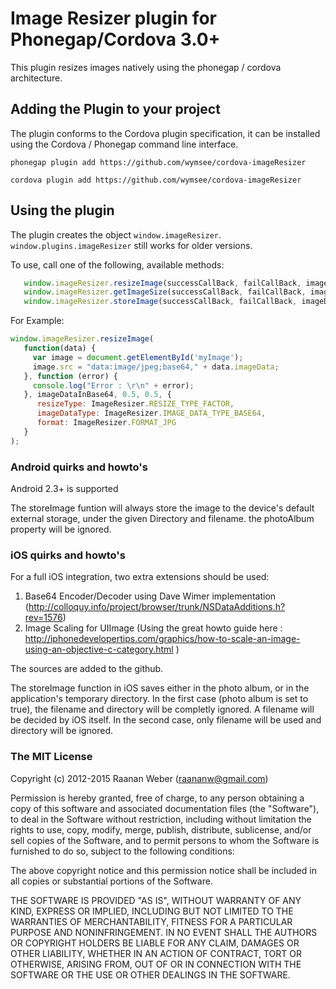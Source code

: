 # Image Resizer plugin for Phonegap/Cordova 3.0+ #

This plugin resizes images natively using the phonegap / cordova architecture.

## Adding the Plugin to your project ##

The plugin conforms to the Cordova plugin specification, it can be installed
using the Cordova / Phonegap command line interface.

```
phonegap plugin add https://github.com/wymsee/cordova-imageResizer

cordova plugin add https://github.com/wymsee/cordova-imageResizer
```

## Using the plugin ##

The plugin creates the object `window.imageResizer`. `window.plugins.imageResizer` still works for older versions.

To use, call one of the following, available methods:

```javascript
   window.imageResizer.resizeImage(successCallBack, failCallBack, imageData, width, height, options);
   window.imageResizer.getImageSize(successCallBack, failCallBack, imageData, options);
   window.imageResizer.storeImage(successCallBack, failCallBack, imageData, options);
```

For Example:
```javascript
window.imageResizer.resizeImage(
   function(data) { 
     var image = document.getElementById('myImage');
     image.src = "data:image/jpeg;base64," + data.imageData; 
   }, function (error) {
     console.log("Error : \r\n" + error);
   }, imageDataInBase64, 0.5, 0.5, {
      resizeType: ImageResizer.RESIZE_TYPE_FACTOR,
      imageDataType: ImageResizer.IMAGE_DATA_TYPE_BASE64,
      format: ImageResizer.FORMAT_JPG
   }
);
```

### Android quirks and howto's ###

Android 2.3+ is supported

The storeImage funtion will always store the image to the device's default external storage, under the given Directory and filename. the photoAlbum property will be ignored.

### iOS quirks and howto's ###

For a full iOS integration, two extra extensions should be used:

1. Base64 Encoder/Decoder using Dave Wimer implementation (http://colloquy.info/project/browser/trunk/NSDataAdditions.h?rev=1576)
2. Image Scaling for UIImage (Using the great howto guide here : http://iphonedevelopertips.com/graphics/how-to-scale-an-image-using-an-objective-c-category.html )

The sources are added to the github.

The storeImage function in iOS saves either in the photo album, or in the application's temporary directory. 
In the first case (photo album is set to true), the filename and directory will be completly ignored. A filename will be decided by iOS itself.
In the second case, only filename will be used and directory will be ignored.

### The MIT License

Copyright (c) 2012-2015 Raanan Weber (raananw@gmail.com)

 Permission is hereby granted, free of charge, to any person obtaining a copy
 of this software and associated documentation files (the "Software"), to deal
 in the Software without restriction, including without limitation the rights
 to use, copy, modify, merge, publish, distribute, sublicense, and/or sell
 copies of the Software, and to permit persons to whom the Software is
 furnished to do so, subject to the following conditions:

 The above copyright notice and this permission notice shall be included in
 all copies or substantial portions of the Software.

 THE SOFTWARE IS PROVIDED "AS IS", WITHOUT WARRANTY OF ANY KIND, EXPRESS OR
 IMPLIED, INCLUDING BUT NOT LIMITED TO THE WARRANTIES OF MERCHANTABILITY,
 FITNESS FOR A PARTICULAR PURPOSE AND NONINFRINGEMENT. IN NO EVENT SHALL THE
 AUTHORS OR COPYRIGHT HOLDERS BE LIABLE FOR ANY CLAIM, DAMAGES OR OTHER
 LIABILITY, WHETHER IN AN ACTION OF CONTRACT, TORT OR OTHERWISE, ARISING FROM,
 OUT OF OR IN CONNECTION WITH THE SOFTWARE OR THE USE OR OTHER DEALINGS IN
 THE SOFTWARE.
 
